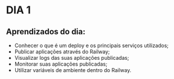 # DIA 1

## Aprendizados do dia:
* Conhecer o que é um deploy e os principais serviços utilizados;
* Publicar aplicações através do Railway;
* Visualizar logs das suas aplicações publicadas;
* Monitorar suas aplicações publicadas;
* Utilizar variáveis de ambiente dentro do Railway.